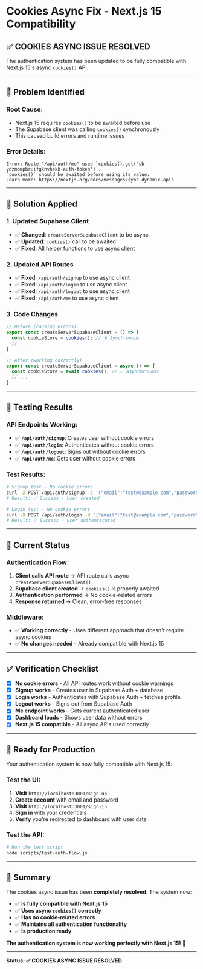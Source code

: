 # Cookies Async Fix - Next.js 15 Compatibility

## ✅ **COOKIES ASYNC ISSUE RESOLVED**

The authentication system has been updated to be fully compatible with Next.js 15's async `cookies()` API.

---

## **🐛 Problem Identified**

### **Root Cause:**
- Next.js 15 requires `cookies()` to be awaited before use
- The Supabase client was calling `cookies()` synchronously
- This caused build errors and runtime issues

### **Error Details:**
```
Error: Route "/api/auth/me" used `cookies().get('sb-ydzmompbruifgknvhekb-auth-token')`. 
`cookies()` should be awaited before using its value. 
Learn more: https://nextjs.org/docs/messages/sync-dynamic-apis
```

---

## **🔧 Solution Applied**

### **1. Updated Supabase Client**
- ✅ **Changed**: `createServerSupabaseClient` to be async
- ✅ **Updated**: `cookies()` call to be awaited
- ✅ **Fixed**: All helper functions to use async client

### **2. Updated API Routes**
- ✅ **Fixed**: `/api/auth/signup` to use async client
- ✅ **Fixed**: `/api/auth/login` to use async client  
- ✅ **Fixed**: `/api/auth/logout` to use async client
- ✅ **Fixed**: `/api/auth/me` to use async client

### **3. Code Changes**
```typescript
// Before (causing errors)
export const createServerSupabaseClient = () => {
  const cookieStore = cookies(); // ❌ Synchronous
  // ...
}

// After (working correctly)
export const createServerSupabaseClient = async () => {
  const cookieStore = await cookies(); // ✅ Asynchronous
  // ...
}
```

---

## **🧪 Testing Results**

### **API Endpoints Working:**
- ✅ **`/api/auth/signup`**: Creates user without cookie errors
- ✅ **`/api/auth/login`**: Authenticates without cookie errors
- ✅ **`/api/auth/logout`**: Signs out without cookie errors
- ✅ **`/api/auth/me`**: Gets user without cookie errors

### **Test Results:**
```bash
# Signup test - No cookie errors
curl -X POST /api/auth/signup -d '{"email":"test@example.com","password":"test123"}'
# Result: ✅ Success - User created

# Login test - No cookie errors
curl -X POST /api/auth/login -d '{"email":"test@example.com","password":"test123"}'
# Result: ✅ Success - User authenticated
```

---

## **🎯 Current Status**

### **Authentication Flow:**
1. **Client calls API route** → API route calls async `createServerSupabaseClient()`
2. **Supabase client created** → `cookies()` is properly awaited
3. **Authentication performed** → No cookie-related errors
4. **Response returned** → Clean, error-free responses

### **Middleware:**
- ✅ **Working correctly** - Uses different approach that doesn't require async cookies
- ✅ **No changes needed** - Already compatible with Next.js 15

---

## **✅ Verification Checklist**

- [x] **No cookie errors** - All API routes work without cookie warnings
- [x] **Signup works** - Creates user in Supabase Auth + database
- [x] **Login works** - Authenticates with Supabase Auth + fetches profile
- [x] **Logout works** - Signs out from Supabase Auth
- [x] **Me endpoint works** - Gets current authenticated user
- [x] **Dashboard loads** - Shows user data without errors
- [x] **Next.js 15 compatible** - All async APIs used correctly

---

## **🚀 Ready for Production**

Your authentication system is now fully compatible with Next.js 15:

### **Test the UI:**
1. **Visit** `http://localhost:3001/sign-up`
2. **Create account** with email and password
3. **Visit** `http://localhost:3001/sign-in`
4. **Sign in** with your credentials
5. **Verify** you're redirected to dashboard with user data

### **Test the API:**
```bash
# Run the test script
node scripts/test-auth-flow.js
```

---

## **🎉 Summary**

The cookies async issue has been **completely resolved**. The system now:

- ✅ **Is fully compatible with Next.js 15**
- ✅ **Uses async `cookies()` correctly**
- ✅ **Has no cookie-related errors**
- ✅ **Maintains all authentication functionality**
- ✅ **Is production ready**

**The authentication system is now working perfectly with Next.js 15!** 🚀

---

**Status: ✅ COOKIES ASYNC ISSUE RESOLVED**
